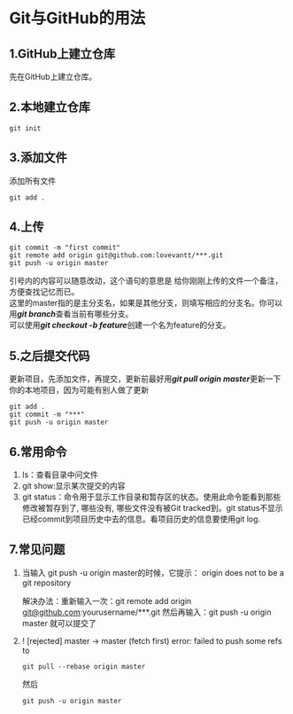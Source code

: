 # Git与GitHub的用法

## 1.GitHub上建立仓库

先在GitHub上建立仓库。

## 2.本地建立仓库

```git
git init
```

## 3.添加文件

添加所有文件

```git
git add .
```

## 4.上传

```git
git commit -m "first commit"
git remote add origin git@github.com:lovevantt/***.git
git push -u origin master
```

引号内的内容可以随意改动，这个语句的意思是 给你刚刚上传的文件一个备注，方便查找记忆而已。  
这里的master指的是主分支名，如果是其他分支，则填写相应的分支名。你可以用***git branch***查看当前有哪些分支。  
可以使用***git checkout -b feature***创建一个名为feature的分支。

## 5.之后提交代码

更新项目，先添加文件，再提交，更新前最好用***git pull origin master***更新一下你的本地项目，因为可能有别人做了更新

```git
git add .
git commit -m "***"
git push -u origin master
```

## 6.常用命令

1. ls：查看目录中问文件
2. git show:显示某次提交的内容
3. git status：命令用于显示工作目录和暂存区的状态。使用此命令能看到那些修改被暂存到了, 哪些没有, 哪些文件没有被Git tracked到。git status不显示已经commit到项目历史中去的信息。看项目历史的信息要使用git log.

## 7.常见问题

1. 当输入 git push -u origin master的时候，它提示：
origin does not to be a git repository

    解决办法：重新输入一次：git remote add origin git@github.com:yourusername/***.git
然后再输入：git push -u origin master 就可以提交了

2. ! [rejected] master -> master (fetch first) error: failed to push some refs to

    ```git
    git pull --rebase origin master
    ```

    然后

    ```git
    git push -u origin master
    ```
